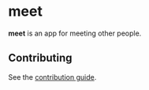 # meet

**meet** is an app for meeting other people.

## Contributing

See the [contribution guide](./CONTRIBUTING.md).
